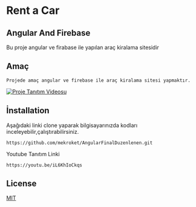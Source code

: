 # Rent a Car
## Angular And Firebase
Bu proje angular ve firabase ile yapılan araç kiralama sitesidir

## Amaç
```
Projede amaç angular ve firebase ile araç kiralama sitesi yapmaktır.
```
[![Proje Tanıtım Videosu](https://img.youtube.com/vi/iL6KhIoCkqs/0.jpg)](https://www.youtube.com/watch?v=iL6KhIoCkqs)

## İnstallation
Aşağıdaki linki clone yaparak bilgisayarınızda kodları inceleyebilir,çalıştırabilirsiniz.
```
https://github.com/mekroket/AngularFinalDuzenlenen.git
```
Youtube Tanıtım Linki
```
https://youtu.be/iL6KhIoCkqs
```


## License

[MIT](https://choosealicense.com/licenses/mit/)

